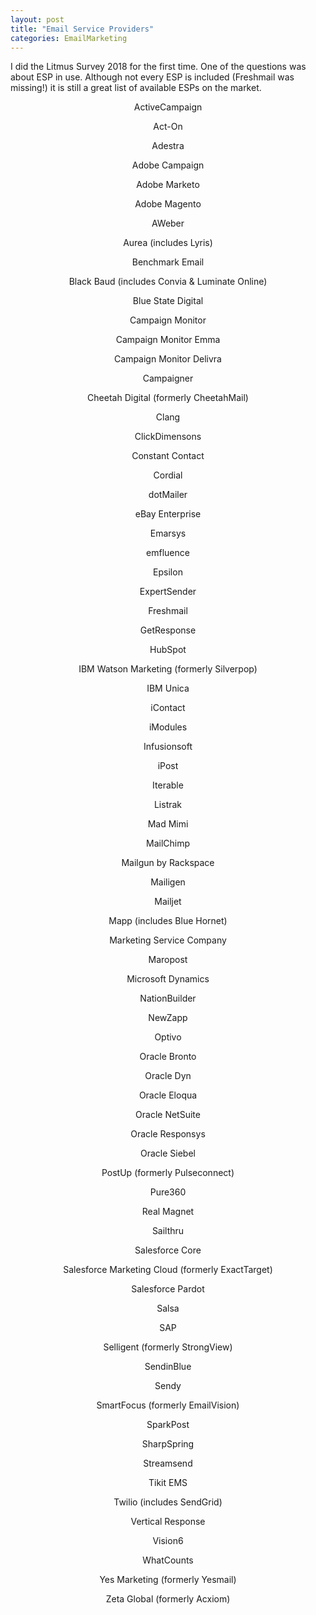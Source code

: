```yaml
---
layout: post
title: "Email Service Providers"
categories: EmailMarketing
---
```


I did the Litmus Survey 2018 for the first time. One of the questions was about ESP in use. Although not every ESP is included (Freshmail was missing!) it is still a great list of available ESPs on the market.

<div style="text-align:center">
ActiveCampaign 

Act-On

Adestra

Adobe Campaign

Adobe Marketo

Adobe Magento

AWeber

Aurea (includes Lyris)

Benchmark Email

Black Baud (includes Convia & Luminate Online)

Blue State Digital

Campaign Monitor

Campaign Monitor Emma

Campaign Monitor Delivra

Campaigner

Cheetah Digital (formerly CheetahMail)

Clang

ClickDimensons

Constant Contact

Cordial

dotMailer

eBay Enterprise

Emarsys

emfluence

Epsilon

ExpertSender

Freshmail

GetResponse

HubSpot

IBM Watson Marketing (formerly Silverpop)

IBM Unica

iContact

iModules

Infusionsoft

iPost

Iterable

Listrak

Mad Mimi

MailChimp

Mailgun by Rackspace

Mailigen

Mailjet

Mapp (includes Blue Hornet)

Marketing Service Company

Maropost

Microsoft Dynamics

NationBuilder

NewZapp

Optivo

Oracle Bronto

Oracle Dyn

Oracle Eloqua

Oracle NetSuite

Oracle Responsys

Oracle Siebel

PostUp (formerly Pulseconnect)

Pure360

Real Magnet

Sailthru

Salesforce Core

Salesforce Marketing Cloud (formerly ExactTarget)

Salesforce Pardot

Salsa

SAP

Selligent (formerly StrongView)

SendinBlue

Sendy

SmartFocus (formerly EmailVision)

SparkPost

SharpSpring

Streamsend

Tikit EMS

Twilio (includes SendGrid)

Vertical Response

Vision6

WhatCounts

Yes Marketing (formerly Yesmail)

Zeta Global (formerly Acxiom)
</div>


